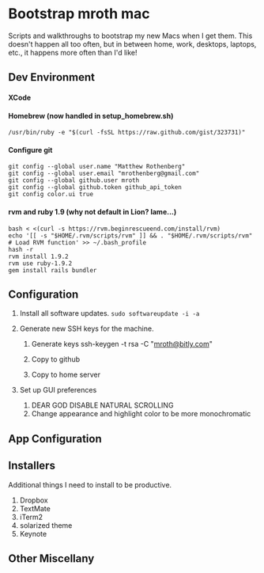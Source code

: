 # Bootstrap mroth mac
Scripts and walkthroughs to bootstrap my new Macs when I get them.  This doesn't happen all too often, but in between home, work, desktops, laptops, etc., it happens more often than I'd like!




## Dev Environment
#### XCode

#### Homebrew (now handled in setup_homebrew.sh)

    /usr/bin/ruby -e "$(curl -fsSL https://raw.github.com/gist/323731)"

#### Configure git

    git config --global user.name "Matthew Rothenberg"
    git config --global user.email "mrothenberg@gmail.com"
    git config --global github.user mroth
    git config --global github.token github_api_token
    git config color.ui true

#### rvm and ruby 1.9 (why not default in Lion? lame...)

    bash < <(curl -s https://rvm.beginrescueend.com/install/rvm)
    echo '[[ -s "$HOME/.rvm/scripts/rvm" ]] && . "$HOME/.rvm/scripts/rvm" # Load RVM function' >> ~/.bash_profile
    hash -r
    rvm install 1.9.2
    rvm use ruby-1.9.2
    gem install rails bundler

## Configuration
1. Install all software updates.
```sudo softwareupdate -i -a```

2. Generate new SSH keys for the machine.
    1. Generate keys
        ssh-keygen -t rsa -C "mroth@bitly.com"
    
    2. Copy to github
    
    3. Copy to home server

3. Set up GUI preferences
    1. DEAR GOD DISABLE NATURAL SCROLLING
    2. Change appearance and highlight color to be more monochromatic


## App Configuration


## Installers
Additional things I need to install to be productive.

1. Dropbox
2. TextMate
3. iTerm2
4. solarized theme
5. Keynote

## Other Miscellany
